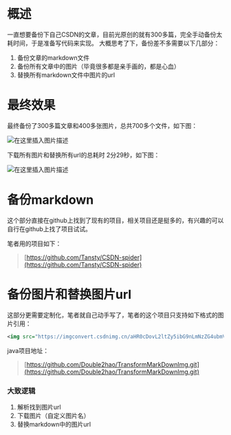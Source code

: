 # 概述
一直想要备份下自己CSDN的文章，目前光原创的就有300多篇，完全手动备份太耗时间，于是准备写代码来实现。
大概思考了下，备份差不多需要以下几部分：
1. 备份文章的markdown文件
2. 备份所有文章中的图片（毕竟很多都是亲手画的，都是心血）
3. 替换所有markdown文件中图片的url

# 最终效果
最终备份了300多篇文章和400多张图片，总共700多个文件，如下图：

![在这里插入图片描述](https://img-blog.csdnimg.cn/20210313192451555.jpg)

下载所有图片和替换所有url的总耗时 2分29秒，如下图：

![在这里插入图片描述](https://img-blog.csdnimg.cn/20210313192507351.jpg?x-oss-process=image/watermark,type_ZmFuZ3poZW5naGVpdGk,shadow_10,text_aHR0cHM6Ly9ibG9nLmNzZG4ubmV0L0RvdWJsZTJoYW8=,size_16,color_FFFFFF,t_70)


# 备份markdown
这个部分直接在github上找到了现有的项目，相关项目还是挺多的，有兴趣的可以自行在github上找了项目试试。

笔者用的项目如下：
> [https://github.com/Tansty/CSDN-spider](https://github.com/Tansty/CSDN-spider)

# 备份图片和替换图片url
这部分更需要定制化，笔者就自己动手写了，笔者的这个项目只支持如下格式的图片引用：
```xml
<img src="https://imgconvert.csdnimg.cn/aHR0cDovL2ltZy5ibG9nLmNzZG4ubmV0LzIwMTYwODEyMTQzNjAwNTk1" alt="这里写图片描述">
```

java项目地址：
> [https://github.com/Double2hao/TransformMarkDownImg.git](https://github.com/Double2hao/TransformMarkDownImg.git)

### 大致逻辑
1. 解析找到图片url
2. 下载图片（自定义图片名）
3. 替换markdown中的图片url